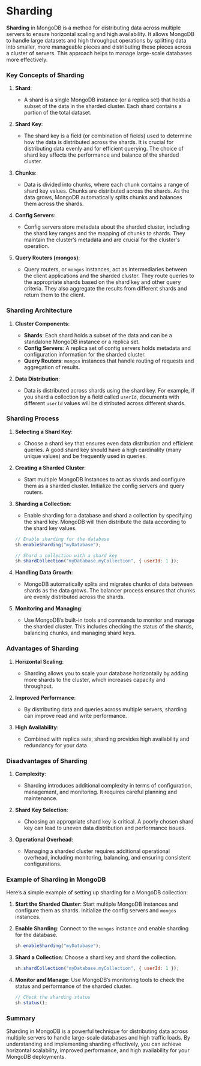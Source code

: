 # Sharding

**Sharding** in MongoDB is a method for distributing data across multiple servers to ensure horizontal scaling and high availability. It allows MongoDB to handle large datasets and high throughput operations by splitting data into smaller, more manageable pieces and distributing these pieces across a cluster of servers. This approach helps to manage large-scale databases more effectively.

### Key Concepts of Sharding

1. **Shard**:

   - A shard is a single MongoDB instance (or a replica set) that holds a subset of the data in the sharded cluster. Each shard contains a portion of the total dataset.

2. **Shard Key**:

   - The shard key is a field (or combination of fields) used to determine how the data is distributed across the shards. It is crucial for distributing data evenly and for efficient querying. The choice of shard key affects the performance and balance of the sharded cluster.

3. **Chunks**:

   - Data is divided into chunks, where each chunk contains a range of shard key values. Chunks are distributed across the shards. As the data grows, MongoDB automatically splits chunks and balances them across the shards.

4. **Config Servers**:

   - Config servers store metadata about the sharded cluster, including the shard key ranges and the mapping of chunks to shards. They maintain the cluster’s metadata and are crucial for the cluster's operation.

5. **Query Routers (mongos)**:
   - Query routers, or `mongos` instances, act as intermediaries between the client applications and the sharded cluster. They route queries to the appropriate shards based on the shard key and other query criteria. They also aggregate the results from different shards and return them to the client.

### Sharding Architecture

1. **Cluster Components**:

   - **Shards**: Each shard holds a subset of the data and can be a standalone MongoDB instance or a replica set.
   - **Config Servers**: A replica set of config servers holds metadata and configuration information for the sharded cluster.
   - **Query Routers**: `mongos` instances that handle routing of requests and aggregation of results.

2. **Data Distribution**:
   - Data is distributed across shards using the shard key. For example, if you shard a collection by a field called `userId`, documents with different `userId` values will be distributed across different shards.

### Sharding Process

1. **Selecting a Shard Key**:

   - Choose a shard key that ensures even data distribution and efficient queries. A good shard key should have a high cardinality (many unique values) and be frequently used in queries.

2. **Creating a Sharded Cluster**:

   - Start multiple MongoDB instances to act as shards and configure them as a sharded cluster. Initialize the config servers and query routers.

3. **Sharding a Collection**:

   - Enable sharding for a database and shard a collection by specifying the shard key. MongoDB will then distribute the data according to the shard key values.

   ```javascript
   // Enable sharding for the database
   sh.enableSharding("myDatabase");

   // Shard a collection with a shard key
   sh.shardCollection("myDatabase.myCollection", { userId: 1 });
   ```

4. **Handling Data Growth**:

   - MongoDB automatically splits and migrates chunks of data between shards as the data grows. The balancer process ensures that chunks are evenly distributed across the shards.

5. **Monitoring and Managing**:
   - Use MongoDB’s built-in tools and commands to monitor and manage the sharded cluster. This includes checking the status of the shards, balancing chunks, and managing shard keys.

### Advantages of Sharding

1. **Horizontal Scaling**:

   - Sharding allows you to scale your database horizontally by adding more shards to the cluster, which increases capacity and throughput.

2. **Improved Performance**:

   - By distributing data and queries across multiple servers, sharding can improve read and write performance.

3. **High Availability**:
   - Combined with replica sets, sharding provides high availability and redundancy for your data.

### Disadvantages of Sharding

1. **Complexity**:

   - Sharding introduces additional complexity in terms of configuration, management, and monitoring. It requires careful planning and maintenance.

2. **Shard Key Selection**:

   - Choosing an appropriate shard key is critical. A poorly chosen shard key can lead to uneven data distribution and performance issues.

3. **Operational Overhead**:
   - Managing a sharded cluster requires additional operational overhead, including monitoring, balancing, and ensuring consistent configurations.

### Example of Sharding in MongoDB

Here’s a simple example of setting up sharding for a MongoDB collection:

1. **Start the Sharded Cluster**:
   Start multiple MongoDB instances and configure them as shards. Initialize the config servers and `mongos` instances.

2. **Enable Sharding**:
   Connect to the `mongos` instance and enable sharding for the database.

   ```javascript
   sh.enableSharding("myDatabase");
   ```

3. **Shard a Collection**:
   Choose a shard key and shard the collection.

   ```javascript
   sh.shardCollection("myDatabase.myCollection", { userId: 1 });
   ```

4. **Monitor and Manage**:
   Use MongoDB’s monitoring tools to check the status and performance of the sharded cluster.

   ```javascript
   // Check the sharding status
   sh.status();
   ```

### Summary

Sharding in MongoDB is a powerful technique for distributing data across multiple servers to handle large-scale databases and high traffic loads. By understanding and implementing sharding effectively, you can achieve horizontal scalability, improved performance, and high availability for your MongoDB deployments.
